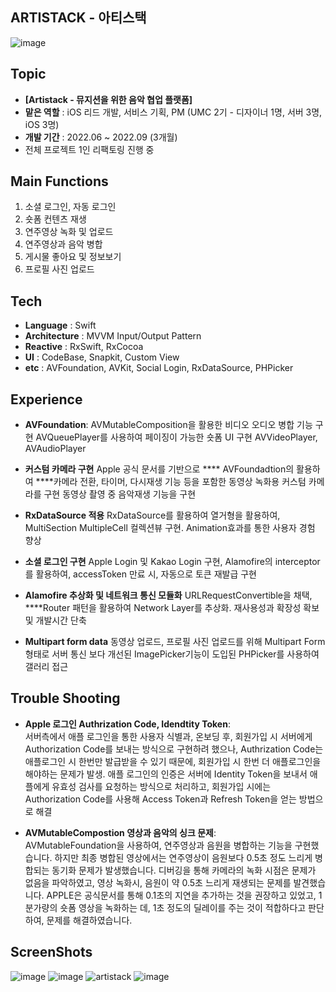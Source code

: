 ## ARTISTACK - 아티스택
![image](https://github.com/dudwnssss/ARTISTACK/assets/76581866/a9b8b6b0-2473-4843-90d0-9558ab0b7ef3)

## Topic
- **[Artistack - 뮤지션을 위한 음악 협업 플랫폼]**
- **맡은 역할** :  iOS 리드 개발, 서비스 기획, PM (UMC 2기 - 디자이너 1명, 서버 3명, iOS 3명)
- **개발 기간** : 2022.06 ~ 2022.09 (3개월)
- 전체 프로젝트 1인 리팩토링 진행 중

## Main Functions
1. 소셜 로그인, 자동 로그인
2. 숏폼 컨텐츠 재생
3. 연주영상 녹화 및 업로드
4. 연주영상과 음악 병합
5. 게시물 좋아요 및 정보보기
6. 프로필 사진 업로드

## Tech
- **Language** : Swift
- **Architecture** : MVVM Input/Output Pattern
- **Reactive** : RxSwift, RxCocoa
- **UI** : CodeBase, Snapkit, Custom View
- **etc** : AVFoundation, AVKit, Social Login, RxDataSource, PHPicker

## Experience
- **AVFoundation**:  AVMutableComposition을 활용한 비디오 오디오 병합 기능 구현
  AVQueuePlayer를 사용하여 페이징이 가능한 숏폼 UI 구현
AVVideoPlayer, AVAudioPlayer
    
- **커스텀 카메라 구현**
Apple 공식 문서를 기반으로 **** AVFoundadtion의 활용하여 ****카메라 전환, 타이머, 다시재생 기능 등을 포함한 동영상 녹화용 커스텀 카메라를 구현
동영상 촬영 중 음악재생 기능을 구현

-  **RxDataSource 적용**
    RxDataSource를 활용하여 열거형을 활용하여, MultiSection MultipleCell 컬렉션뷰 구현. Animation효과를 통한 사용자 경험 향상
    
- **소셜 로그인 구현** 
    Apple Login 및 Kakao Login 구현, Alamofire의 interceptor를 활용하여, accessToken 만료 시, 자동으로 토큰 재발급 구현
    
- **Alamofire 추상화 및 네트워크 통신 모듈화**
URLRequestConvertible을 채택, ****Router 패턴을 활용하여 Network Layer를 추상화. 재사용성과 확장성 확보 및 개발시간 단축

-  **Multipart form data** 
    동영상 업로드, 프로필 사진 업로드를 위해 Multipart Form 형태로  서버 통신
    보다 개선된 ImagePicker기능이 도입된 PHPicker를 사용하여 갤러리 접근


## Trouble Shooting
- **Apple 로그인 Authrization Code, Idendtity Token**: <br>
서버측에서 애플 로그인을 통한 사용자 식별과, 온보딩 후, 회원가입 시 서버에게 Authorization Code를 보내는 방식으로 구현하려 했으나, Authrization Code는 애플로그인 시 한번만 발급받을 수 있기 때문에, 회원가입 시 한번 더 애플로그인을 해야하는 문제가 발생. 애플 로그인의 인증은 서버에 Identity Token을 보내서 애플에게 유효성 검사를 요청하는 방식으로 처리하고, 회원가입 시에는 Authorization Code를 사용해 Access Token과 Refresh Token을 얻는 방법으로 해결


- **AVMutableCompostion 영상과 음악의 싱크 문제**: <br>
AVMutableFoundation을 사용하여, 연주영상과 음원을 병합하는 기능을 구현했습니다. 하지만 최종 병합된 영상에서는 연주영상이 음원보다 0.5초 정도 느리게 병합되는 동기화 문제가 발생했습니다. 디버깅을 통해 카메라의 녹화 시점은 문제가 없음을 파악하였고, 영상 녹화시, 음원이 약 0.5초 느리게 재생되는 문제를 발견했습니다. 
APPLE은 공식문서를 통해 0.1초의 지연을 추가하는 것을 권장하고 있었고, 1분가량의 숏폼 영상을 녹화하는 데, 1초 정도의 딜레이를 주는 것이 적합하다고 판단하여, 문제를 해결하였습니다.



## ScreenShots
![image](https://github.com/dudwnssss/ARTISTACK/assets/76581866/0f251c5e-1d17-43ba-8fec-0ef8878c7d90)
![image](https://github.com/dudwnssss/ARTISTACK/assets/76581866/ece706b1-ed20-4976-8cd9-506fa7b493e6)
![artistack](https://github.com/dudwnssss/ARTISTACK/assets/76581866/9b936832-fd99-454c-919c-2dd19412e0cf)
![image](https://github.com/dudwnssss/ARTISTACK/assets/76581866/4136e03f-46f0-481f-963a-8ad42b1ab455)
